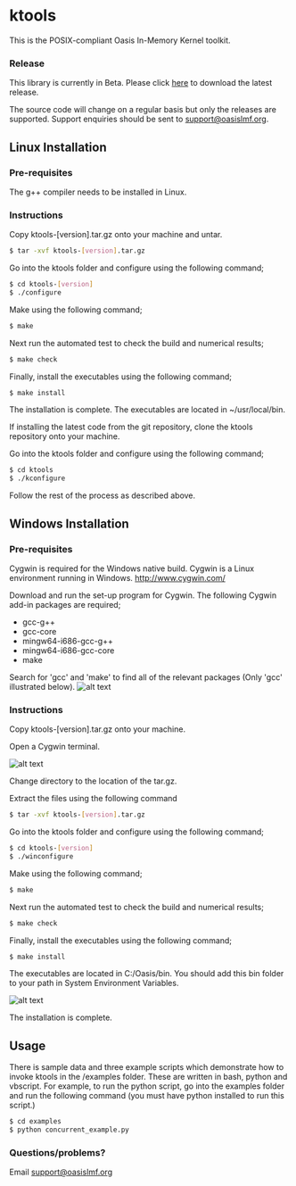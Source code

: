 # ktools

This is the POSIX-compliant Oasis In-Memory Kernel toolkit.

### Release

This library is currently in Beta. Please click [here](https://github.com/OasisLMF/ktools/releases) to download the latest release. 

The source code will change on a regular basis but only the releases are supported. Support enquiries should be sent to support@oasislmf.org.

## Linux Installation

### Pre-requisites

The g++ compiler needs to be installed in Linux.

### Instructions

Copy ktools-[version].tar.gz onto your machine and untar.
``` sh
$ tar -xvf ktools-[version].tar.gz
```

Go into the ktools folder and configure using the following command;
``` sh
$ cd ktools-[version]
$ ./configure
```

Make using the following command;
``` sh
$ make
```

Next run the automated test to check the build and numerical results;
``` sh
$ make check
```

Finally, install the executables using the following command;
``` sh
$ make install
```

The installation is complete. The executables are located in ~/usr/local/bin. 

If installing the latest code from the git repository, clone the ktools repository onto your machine.

Go into the ktools folder and configure using the following command;
``` sh
$ cd ktools
$ ./kconfigure
```
Follow the rest of the process as described above.

## Windows Installation

### Pre-requisites
Cygwin is required for the Windows native build.  Cygwin is a Linux environment running in Windows.
http://www.cygwin.com/

Download and run the set-up program for Cygwin. 
The following Cygwin add-in packages are required;
* gcc-g++
* gcc-core
* mingw64-i686-gcc-g++
* mingw64-i686-gcc-core
* make

Search for 'gcc' and 'make' to find all of the relevant packages (Only 'gcc' illustrated below).
![alt text](https://github.com/OasisLMF/ktools/blob/master/docs/img/cygwin1.jpg "Add-in packages")

### Instructions

Copy ktools-[version].tar.gz onto your machine. 

Open a Cygwin terminal. 

![alt text](https://github.com/OasisLMF/ktools/blob/master/docs/img/cygwin2.jpg "Cygwin terminal")

Change directory to the location of the tar.gz.

Extract the files using the following command
``` sh
$ tar -xvf ktools-[version].tar.gz
```

Go into the ktools folder and configure using the following command;
``` sh
$ cd ktools-[version]
$ ./winconfigure
```

Make using the following command;
``` sh
$ make
```

Next run the automated test to check the build and numerical results;
``` sh
$ make check
```

Finally, install the executables using the following command;
``` sh
$ make install
```

The executables are located in C:/Oasis/bin. You should add this bin folder to your path in System Environment Variables.

![alt text](https://github.com/OasisLMF/ktools/blob/master/docs/img/windowspath.jpg "Adding the path in system environment variables")

The installation is complete.

## Usage

There is sample data and three example scripts which demonstrate how to invoke ktools in the /examples folder. These are written in bash, python and vbscript. 
For example, to run the python script, go into the examples folder and run the following command (you must have python installed to run this script.)

``` sh
$ cd examples
$ python concurrent_example.py 
```

### Questions/problems?

Email support@oasislmf.org
